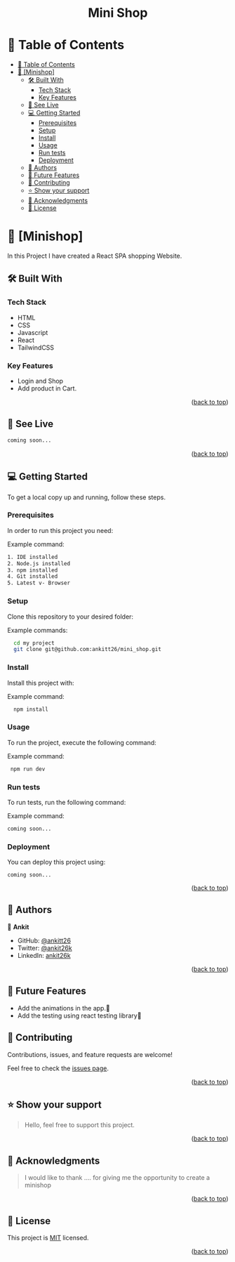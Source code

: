 <a name="readme-top"></a>

<div align="center"> <h1> Mini Shop</h1>
</div>

# 📗 Table of Contents

- [📗 Table of Contents](#-table-of-contents)
- [📖 \[Minishop\] ](#-minishop-)
  - [🛠️ Built With ](#️-built-with-)
    - [Tech Stack ](#tech-stack-)
    - [Key Features ](#key-features-)
  - [🚀 See Live ](#-see-live-)
  - [💻 Getting Started ](#-getting-started-)
    - [Prerequisites](#prerequisites)
    - [Setup](#setup)
    - [Install](#install)
    - [Usage](#usage)
    - [Run tests](#run-tests)
    - [Deployment](#deployment)
  - [👥 Authors ](#-authors-)
  - [🔭 Future Features](#-future-features)
  - [🤝 Contributing ](#-contributing-)
  - [⭐ Show your support ](#-show-your-support-)
  - [🙏 Acknowledgments ](#-acknowledgments-)
  - [📝 License ](#-license-)

<!-- PROJECT DESCRIPTION -->

# 📖 [Minishop] <a name="about-project"></a>

In this Project I have created a React SPA shopping Website.

## 🛠️ Built With <a name="built-with"></a>

### Tech Stack <a name="tech-stack"></a>

- HTML
- CSS
- Javascript
- React
- TailwindCSS

<!-- Features -->

### Key Features <a name="key-features"></a>

- Login and Shop
- Add product in Cart.

<p align="right">(<a href="#readme-top">back to top</a>)</p>

<!-- LIVE DEMO -->

## 🚀 See Live <a name="live-demo"></a>

```sh
coming soon...
```

<!-- > [ 💨 Landing page ](#) -->

<p align="right">(<a href="#readme-top">back to top</a>)</p>

<!-- GETTING STARTED -->

## 💻 Getting Started <a name="getting-started"></a>

To get a local copy up and running, follow these steps.

### Prerequisites

In order to run this project you need:

Example command:

```sh
1. IDE installed
2. Node.js installed
3. npm installed
4. Git installed
5. Latest v- Browser
```

### Setup

Clone this repository to your desired folder:

Example commands:

```sh
  cd my project
  git clone git@github.com:ankitt26/mini_shop.git

```

### Install

Install this project with:

Example command:

```sh
  npm install
```

### Usage

To run the project, execute the following command:

Example command:

```sh
 npm run dev
```

### Run tests

To run tests, run the following command:

Example command:

```sh
coming soon...
```

### Deployment

You can deploy this project using:

```
coming soon...
```

<!-- > ✅ deployed on render [ see live 🎉 ](#) -->

<p align="right">(<a href="#readme-top">back to top</a>)</p>

<!-- AUTHORS -->

## 👥 Authors <a name="authors"></a>

👤 **Ankit**

- GitHub: [@ankitt26](https://github.com/ankitt26)
- Twitter: [@ankit26k](https://twitter.com/ankit26k)
- LinkedIn: [ankit26k](https://www.linkedin.com/in/ankit26k/)

<p align="right">(<a href="#readme-top">back to top</a>)</p>

## 🔭 Future Features

- Add the animations in the app.🚀
- Add the testing using react testing library💯

<!-- CONTRIBUTING -->

## 🤝 Contributing <a name="contributing"></a>

Contributions, issues, and feature requests are welcome!

Feel free to check the [issues page](../../issues/).

<p align="right">(<a href="#readme-top">back to top</a>)</p>

<!-- SUPPORT -->

## ⭐ Show your support <a name="support"></a>

> Hello, feel free to support this project.

<p align="right">(<a href="#readme-top">back to top</a>)</p>

<!-- ACKNOWLEDGEMENTS -->

## 🙏 Acknowledgments <a name="acknowledgements"></a>

> I would like to thank .... for giving me the opportunity to create a minishop

<p align="right">(<a href="#readme-top">back to top</a>)</p>

<!-- LICENSE -->

## 📝 License <a name="license"></a>

This project is [MIT](./LICENSE) licensed.

<p align="right">(<a href="#readme-top">back to top</a>)</p>
